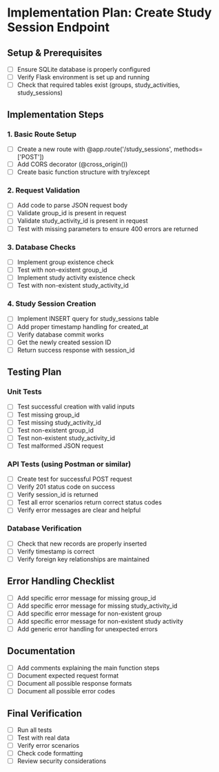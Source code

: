 # Implementation Plan: Create Study Session Endpoint

## Setup & Prerequisites
- [ ] Ensure SQLite database is properly configured
- [ ] Verify Flask environment is set up and running
- [ ] Check that required tables exist (groups, study_activities, study_sessions)

## Implementation Steps

### 1. Basic Route Setup
- [ ] Create a new route with @app.route('/study_sessions', methods=['POST'])
- [ ] Add CORS decorator (@cross_origin())
- [ ] Create basic function structure with try/except

### 2. Request Validation
- [ ] Add code to parse JSON request body
- [ ] Validate group_id is present in request
- [ ] Validate study_activity_id is present in request
- [ ] Test with missing parameters to ensure 400 errors are returned

### 3. Database Checks
- [ ] Implement group existence check
- [ ] Test with non-existent group_id
- [ ] Implement study activity existence check
- [ ] Test with non-existent study_activity_id

### 4. Study Session Creation
- [ ] Implement INSERT query for study_sessions table
- [ ] Add proper timestamp handling for created_at
- [ ] Verify database commit works
- [ ] Get the newly created session ID
- [ ] Return success response with session_id

## Testing Plan

### Unit Tests
- [ ] Test successful creation with valid inputs
- [ ] Test missing group_id
- [ ] Test missing study_activity_id
- [ ] Test non-existent group_id
- [ ] Test non-existent study_activity_id
- [ ] Test malformed JSON request

### API Tests (using Postman or similar)
- [ ] Create test for successful POST request
- [ ] Verify 201 status code on success
- [ ] Verify session_id is returned
- [ ] Test all error scenarios return correct status codes
- [ ] Verify error messages are clear and helpful

### Database Verification
- [ ] Check that new records are properly inserted
- [ ] Verify timestamp is correct
- [ ] Verify foreign key relationships are maintained

## Error Handling Checklist
- [ ] Add specific error message for missing group_id
- [ ] Add specific error message for missing study_activity_id
- [ ] Add specific error message for non-existent group
- [ ] Add specific error message for non-existent study activity
- [ ] Add generic error handling for unexpected errors

## Documentation
- [ ] Add comments explaining the main function steps
- [ ] Document expected request format
- [ ] Document all possible response formats
- [ ] Document all possible error codes

## Final Verification
- [ ] Run all tests
- [ ] Test with real data
- [ ] Verify error scenarios
- [ ] Check code formatting
- [ ] Review security considerations
